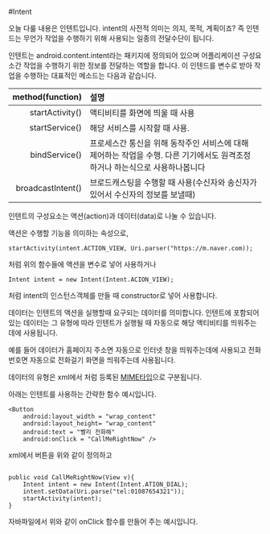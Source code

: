 #Intent

오늘 다룰 내용은 인텐트입니다. intent의 사전적 의미는 의지, 목적, 계획이죠? 즉 인텐드는 무언가 작업을 수행하기 위해 사용되는 일종의 전달수단이 됩니다.

인텐트는 android.content.intent라는 패키지에 정의되어 있으며 어플리케이션 구성요소간 작업을 수행하기 위한 정보를 전달하는 역할을 합니다. 이 인텐드를 변수로 받아 작업을 수행하는 대표적인 메소드는 다음과 같습니다.

method(function) | 설명
-------:|:------
startActivity() | 액티비티를 화면에 띄울 때 사용
startService()| 해당 서비스를 시작할 때 사용. 
bindService() | 프로세스간 통신을 위해 동작주인 서비스에 대해 제어하는 작업을 수행. 다른 기기에서도 원격조정하거나 하는식으로 사용하나봅니다
broadcastIntent() | 브로드캐스팅을 수행할 때 사용(수신자와 송신자가 있어서 수신자의 정보를 보낼때)

인텐트의 구성요소는 액션(action)과 데이터(data)로 나눌 수 있습니다.

액션은 수행할 기능을 의미하는 속성으로, 

```shell
startActivity(intent.ACTION_VIEW, Uri.parser("https://m.naver.com));
```

처럼 위의 함수들에 액션을 변수로 넣어 사용하거나 
```shell
Intent intent = new Intent(Intent.ACION_VIEW);
``` 
처럼 intent의 인스턴스객체를 만들 때 constructor로 넣어 사용합니다.

데이터는 인텐트의 액션을 실행할때 요구되는 데이터를 의미합니다. 인텐트에 포함되어 있는 데이터는 그 유형에 따라 인텐트가 실행될 때 자동으로 해당 액티비티를 띄워주는 데에 사용됩니다. 

예를 들어 데이터가 홈페이지 주소면 자동으로 인터넷 창을 띄워주는데에 사용되고 전화번호면 자동으로 전화걸기 화면을 띄워주는데 사용됩니다.

데이터의 유형은 xml에서 처럼 등록된 [MIME타입](https://ko.wikipedia.org/wiki/MIME#Content-Type)으로 구분됩니다. 

아래는 인텐트를 사용하는 간략한 함수 예시입니다. 

```shell
<Button
	android:layout_width = "wrap_content"
	android:layout_height= "wrap_content"
	android:text = "빨리 전화해"
	android:onClick = "CallMeRightNow" />
```
xml에서 버튼을 위와 같이 정의하고


```shell

public void CallMeRightNow(View v){
	Intent intent = new Intent(Intent.ATION_DIAL);
	intent.setData(Uri.parse("tel:01087654321"));
	startActivity(intent);
}
```

자바파일에서 위와 같이 onClick 함수를 만들어 주는 예시입니다.

